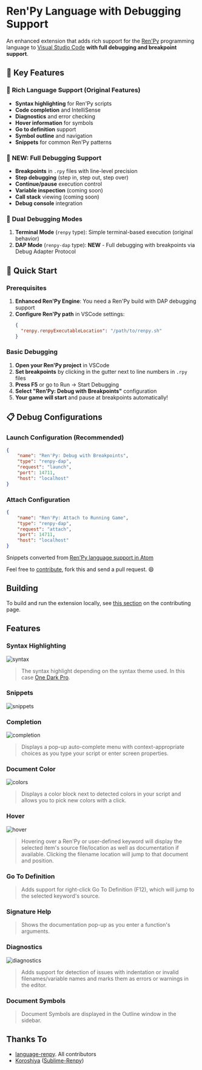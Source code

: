 
# Ren'Py Language with Debugging Support

An enhanced extension that adds rich support for the [Ren'Py](https://www.renpy.org/) programming language to [Visual Studio Code](https://code.visualstudio.com/) **with full debugging and breakpoint support**.

## 🎯 Key Features

### 🎨 **Rich Language Support** (Original Features)
- **Syntax highlighting** for Ren'Py scripts
- **Code completion** and IntelliSense
- **Diagnostics** and error checking
- **Hover information** for symbols
- **Go to definition** support
- **Symbol outline** and navigation
- **Snippets** for common Ren'Py patterns

### 🐛 **NEW: Full Debugging Support**
- **Breakpoints** in `.rpy` files with line-level precision
- **Step debugging** (step in, step out, step over)
- **Continue/pause** execution control
- **Variable inspection** (coming soon)
- **Call stack** viewing (coming soon)
- **Debug console** integration

### 🔧 **Dual Debugging Modes**
1. **Terminal Mode** (`renpy` type): Simple terminal-based execution (original behavior)
2. **DAP Mode** (`renpy-dap` type): **NEW** - Full debugging with breakpoints via Debug Adapter Protocol

## 🚀 Quick Start

### Prerequisites
1. **Enhanced Ren'Py Engine**: You need a Ren'Py build with DAP debugging support
2. **Configure Ren'Py path** in VSCode settings:
   ```json
   {
     "renpy.renpyExecutableLocation": "/path/to/renpy.sh"
   }
   ```

### Basic Debugging
1. **Open your Ren'Py project** in VSCode
2. **Set breakpoints** by clicking in the gutter next to line numbers in `.rpy` files
3. **Press F5** or go to Run → Start Debugging
4. **Select "Ren'Py: Debug with Breakpoints"** configuration
5. **Your game will start** and pause at breakpoints automatically!

## 📋 Debug Configurations

### Launch Configuration (Recommended)
```json
{
    "name": "Ren'Py: Debug with Breakpoints",
    "type": "renpy-dap",
    "request": "launch",
    "port": 14711,
    "host": "localhost"
}
```

### Attach Configuration
```json
{
    "name": "Ren'Py: Attach to Running Game",
    "type": "renpy-dap",
    "request": "attach",
    "port": 14711,
    "host": "localhost"
}
```

Snippets converted from [Ren'Py language support in Atom](https://github.com/renpy/language-renpy)

Feel free to [contribute](https://github.com/AkibaAT/vscode-language-renpy/blob/master/Contributing.md), fork this and send a pull request. :smile:

## Building 
To build and run the extension locally, see [this section](https://github.com/renpy/vscode-language-renpy/blob/master/Contributing.md#how-to-contribute) on the contributing page.

## Features

### Syntax Highlighting

![syntax](https://user-images.githubusercontent.com/1286535/40073232-9509274a-5876-11e8-98ff-e14b46bfab8a.gif)

> The syntax highlight depending on the syntax theme used. In this case [One Dark Pro](https://marketplace.visualstudio.com/items?itemName=zhuangtongfa.Material-theme).

### Snippets

![snippets](https://user-images.githubusercontent.com/1286535/40073650-b999c5dc-5877-11e8-8910-596f9e94b281.gif)

### Completion

![completion](https://user-images.githubusercontent.com/12246002/137429951-63043065-57c7-4fb2-8bc3-27f69616f439.gif)

> Displays a pop-up auto-complete menu with context-appropriate choices as you type your script or enter screen properties.

### Document Color

![colors](https://user-images.githubusercontent.com/12246002/137429939-a813bc82-e067-4306-9d4b-9d3fa064b1b6.gif)

> Displays a color block next to detected colors in your script and allows you to pick new colors with a click.

### Hover

![hover](https://user-images.githubusercontent.com/12246002/137430452-3ae9e16a-6bd9-474b-837c-f19040a92766.gif)

> Hovering over a Ren'Py or user-defined keyword will display the selected item's source file/location as well as documentation if available. Clicking the filename location will jump to that document and position.

### Go To Definition

> Adds support for right-click Go To Definition (F12), which will jump to the selected keyword's source.

### Signature Help

> Shows the documentation pop-up as you enter a function's arguments.

### Diagnostics

![diagnostics](https://user-images.githubusercontent.com/12246002/137431018-978530fd-4af4-4d10-b72a-fe852a5ddffd.gif)

> Adds support for detection of issues with indentation or invalid filenames/variable names and marks them as errors or warnings in the editor.

### Document Symbols

> Document Symbols are displayed in the Outline window in the sidebar.

## Thanks To

- [language-renpy](https://github.com/renpy/language-renpy). All contributors
- [Koroshiya](https://github.com/koroshiya) ([Sublime-Renpy](https://github.com/koroshiya/Sublime-Renpy))
